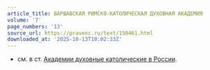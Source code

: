 ```yaml
---
article_title: ВАРШАВСКАЯ РИМСКО-КАТОЛИЧЕСКАЯ ДУХОВНАЯ АКАДЕМИЯ
volume: '7'
page_numbers: '13'
source_url: https://pravenc.ru/text/150461.html
downloaded_at: '2025-10-13T10:02:33Z'
---
```


- см. в ст. [Академии духовные католические в России](<https://pravenc.ru/text/Академии духовные католические в России.html>).
